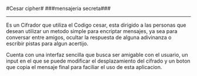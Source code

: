 #Cesar cipher#
###mensajeria secreta###

****
Es un Cifrador que utiliza el Codigo cesar, esta dirigido a las personas
que desean utilizar un metodo simple para encriptar mensajes, ya sea para conversar
entre amigos, ocultar la respuesta de alguna adivinanza o escribir pistas para algun acertijo.

Cuenta con una interfaz sencilla que busca ser amigable con el usuario, un input en el que se puede
modificar el desplazamiento del cifrado y un boton que copia el mensaje final para faciliar el uso de esta aplicacion. 
